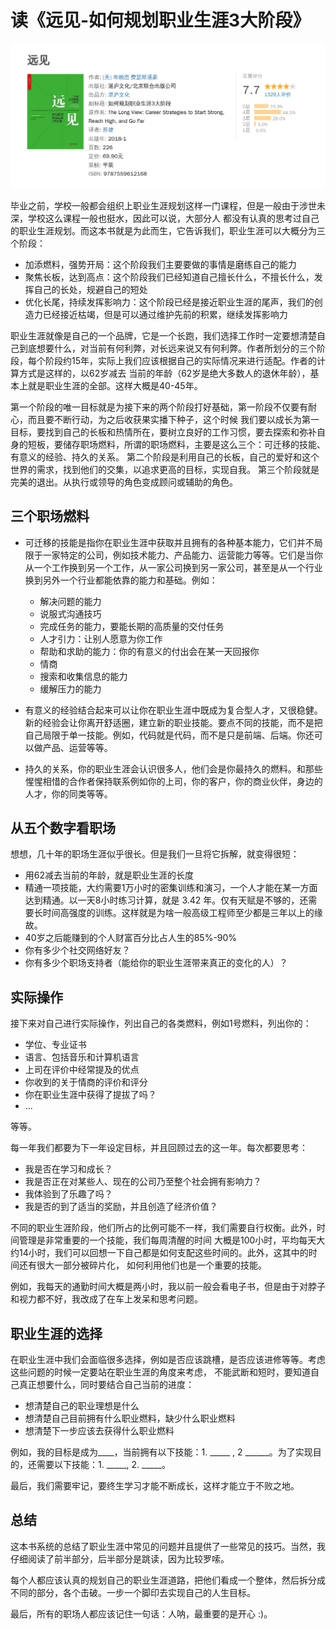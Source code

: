 # 读《远见-如何规划职业生涯3大阶段》

![远见-如何规划职业生涯3大阶段](./img/the_long_view.png)

毕业之前，学校一般都会组织上职业生涯规划这样一门课程，但是一般由于涉世未深，学校这么课程一般也挺水，因此可以说，大部分人
都没有认真的思考过自己的职业生涯规划。而这本书就是为此而生，它告诉我们，职业生涯可以大概分为三个阶段：

- 加添燃料，强势开局：这个阶段我们主要要做的事情是磨练自己的能力
- 聚焦长板，达到高点：这个阶段我们已经知道自己擅长什么，不擅长什么，发挥自己的长处，规避自己的短处
- 优化长尾，持续发挥影响力：这个阶段已经是接近职业生涯的尾声，我们的创造力已经接近枯竭，但是可以通过维护先前的积累，继续发挥影响力

职业生涯就像是自己的一个品牌，它是一个长跑，我们选择工作时一定要想清楚自己到底想要什么，对当前有何利弊，对长远来说又有何利弊。作者所划分的三个阶段，每个阶段约15年，实际上我们应该根据自己的实际情况来进行适配。作者的计算方式是这样的，以62岁减去
当前的年龄（62岁是绝大多数人的退休年龄），基本上就是职业生涯的全部。这样大概是40-45年。

第一个阶段的唯一目标就是为接下来的两个阶段打好基础，第一阶段不仅要有耐心，而且要不断行动，为之后收获果实播下种子，这个时候
我们要以成长为第一目标，要找到自己的长板和热情所在，要树立良好的工作习惯，要去探索和弥补自身的短板，要储存职场燃料，所谓的职场燃料，主要是这么三个：可迁移的技能、有意义的经验、持久的关系。
第二个阶段是利用自己的长板，自己的爱好和这个世界的需求，找到他们的交集，以追求更高的目标，实现自我。
第三个阶段就是完美的退出。从执行或领导的角色变成顾问或辅助的角色。

## 三个职场燃料

- 可迁移的技能是指你在职业生涯中获取并且拥有的各种基本能力，它们并不局限于一家特定的公司，例如技术能力、产品能力、运营能力等等。它们是当你从一个工作换到另一个工作，从一家公司换到另一家公司，甚至是从一个行业换到另外一个行业都能依靠的能力和基础。例如：
    - 解决问题的能力
    - 说服式沟通技巧
    - 完成任务的能力，要能长期的高质量的交付任务
    - 人才引力：让别人愿意为你工作
    - 帮助和求助的能力：你的有意义的付出会在某一天回报你
    - 情商
    - 搜索和收集信息的能力
    - 缓解压力的能力

- 有意义的经验结合起来可以让你在职业生涯中既成为复合型人才，又很稳健。新的经验会让你离开舒适圈，建立新的职业技能。要点不同的技能，而不是把自己局限于单一技能。例如，代码就是代码，而不是只是前端、后端。你还可以做产品、运营等等。

- 持久的关系，你的职业生涯会认识很多人，他们会是你最持久的燃料。和那些惺惺相惜的合作者保持联系例如你的上司，你的客户，你的商业伙伴，身边的人才，你的同类等等。

## 从五个数字看职场

想想，几十年的职场生涯似乎很长。但是我们一旦将它拆解，就变得很短：

- 用62减去当前的年龄，就是职业生涯的长度
- 精通一项技能，大约需要1万小时的密集训练和演习，一个人才能在某一方面达到精通。以一天8小时练习计算，就是 3.42 年。仅有天赋是不够的，还需要长时间高强度的训练。这样就是为啥一般高级工程师至少都是三年以上的缘故。
- 40岁之后能赚到的个人财富百分比占人生的85%-90%
- 你有多少个社交网络好友？
- 你有多少个职场支持者（能给你的职业生涯带来真正的变化的人）？

## 实际操作

接下来对自己进行实际操作，列出自己的各类燃料，例如1号燃料，列出你的：

- 学位、专业证书
- 语言、包括音乐和计算机语言
- 上司在评价中经常提及的优点
- 你收到的关于情商的评价和评分
- 你在职业生涯中获得了提拔了吗？
- ...

等等。

每一年我们都要为下一年设定目标，并且回顾过去的这一年。每次都要思考：

- 我是否在学习和成长？
- 我是否正在对某些人、现在的公司乃至整个社会拥有影响力？
- 我体验到了乐趣了吗？
- 我是否的到了适当的奖励，并且创造了经济价值？

不同的职业生涯阶段，他们所占的比例可能不一样，我们需要自行权衡。此外，时间管理是非常重要的一个技能，我们每周清醒的时间
大概是100小时，平均每天大约14小时，我们可以回想一下自己都是如何支配这些时间的。此外，这其中的时间还有很大一部分被碎片化，
如何利用他们也是一个重要的技能。

例如，我每天的通勤时间大概是两小时，我以前一般会看电子书，但是由于对脖子和视力都不好，我改成了在车上发呆和思考问题。

## 职业生涯的选择

在职业生涯中我们会面临很多选择，例如是否应该跳槽，是否应该进修等等。考虑这些问题的时候一定要站在职业生涯的角度来考虑，
不能武断和短时，要知道自己真正想要什么，同时要结合自己当前的进度：

- 想清楚自己的职业理想是什么
- 想清楚自己目前拥有什么职业燃料，缺少什么职业燃料
- 想清楚下一步应该去获得什么职业燃料

例如，我的目标是成为____，当前拥有以下技能：1. _____ , 2 ______。为了实现目的，还需要以下技能：1. _____, 2. _____。

最后，我们需要牢记，要终生学习才能不断成长，这样才能立于不败之地。

## 总结

这本书系统的总结了职业生涯中常见的问题并且提供了一些常见的技巧。当然，我仔细阅读了前半部分，后半部分是跳读，因为比较罗嗦。

每个人都应该认真的规划自己的职业生涯道路，把他们看成一个整体，然后拆分成不同的部分，各个击破。一步一个脚印去实现自己的人生目标。

最后，所有的职场人都应该记住一句话：人呐，最重要的是开心 :)。

